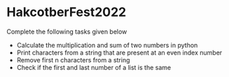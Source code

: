 # HakcotberFest2022
Complete the following tasks given below
- Calculate the multiplication and sum of two numbers in python
- Print characters from a string that are present at an even index number
- Remove first n characters from a string
- Check if the first and last number of a list is the same
